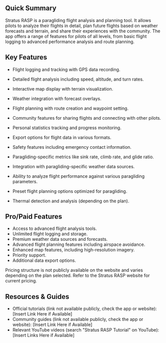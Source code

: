 ## Quick Summary

Stratus RASP is a paragliding flight analysis and planning tool. It allows pilots to analyze their flights in detail, plan future flights based on weather forecasts and terrain, and share their experiences with the community.  The app offers a range of features for pilots of all levels, from basic flight logging to advanced performance analysis and route planning.

## Key Features

- Flight logging and tracking with GPS data recording.
- Detailed flight analysis including speed, altitude, and turn rates.
- Interactive map display with terrain visualization.
- Weather integration with forecast overlays.
- Flight planning with route creation and waypoint setting.
- Community features for sharing flights and connecting with other pilots.
- Personal statistics tracking and progress monitoring.
- Export options for flight data in various formats.
- Safety features including emergency contact information.

- Paragliding-specific metrics like sink rate, climb rate, and glide ratio.
- Integration with paragliding-specific weather data sources.
- Ability to analyze flight performance against various paragliding parameters.
- Preset flight planning options optimized for paragliding.
- Thermal detection and analysis (depending on the plan).


## Pro/Paid Features

- Access to advanced flight analysis tools.
- Unlimited flight logging and storage.
- Premium weather data sources and forecasts.
- Advanced flight planning features including airspace avoidance.
- Enhanced map features, including high-resolution imagery.
- Priority support.
- Additional data export options.

Pricing structure is not publicly available on the website and varies depending on the plan selected.  Refer to the Stratus RASP website for current pricing.


## Resources & Guides

- Official tutorials (link not available publicly, check the app or website):  [Insert Link Here if Available]
- Community guides (link not available publicly, check the app or website): [Insert Link Here if Available]
- Relevant YouTube videos (search "Stratus RASP Tutorial" on YouTube): [Insert Links Here if Available]
